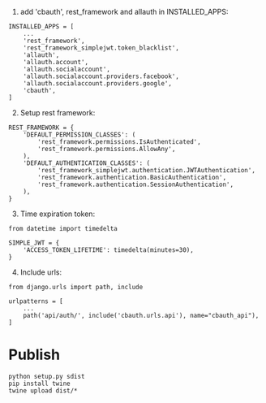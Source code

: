 1. add 'cbauth', rest_framework and allauth in INSTALLED_APPS:

```
INSTALLED_APPS = [
    ...
    'rest_framework',
    'rest_framework_simplejwt.token_blacklist',
    'allauth',
    'allauth.account',
    'allauth.socialaccount',
    'allauth.socialaccount.providers.facebook',
    'allauth.socialaccount.providers.google',
    'cbauth',
]
```

2. Setup rest framework:

```
REST_FRAMEWORK = {
    'DEFAULT_PERMISSION_CLASSES': (
        'rest_framework.permissions.IsAuthenticated',
        'rest_framework.permissions.AllowAny',
    ),
    'DEFAULT_AUTHENTICATION_CLASSES': (
        'rest_framework_simplejwt.authentication.JWTAuthentication',
        'rest_framework.authentication.BasicAuthentication',
        'rest_framework.authentication.SessionAuthentication',
    ),
}
```

3. Time expiration token:

```
from datetime import timedelta

SIMPLE_JWT = {
    'ACCESS_TOKEN_LIFETIME': timedelta(minutes=30),
}
```

4. Include urls:

```
from django.urls import path, include

urlpatterns = [
    ...
    path('api/auth/', include('cbauth.urls.api'), name="cbauth_api"),
]
```


Publish
=================================

```
python setup.py sdist
pip install twine
twine upload dist/*
```
